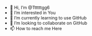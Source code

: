 - 👋 Hi, I’m @Ttttttgg6
- 👀 I’m interested in You
- 🌱 I’m currently learning to use GitHub
- 💞️ I’m looking to collaborate on GitHub
- 📫 How to reach me Here

<!---
Ttttttgg6/Ttttttgg6 is a ✨ special ✨ repository because its `README.md` (this file) appears on your GitHub profile.
You can click the Preview link to take a look at your changes.
--->

